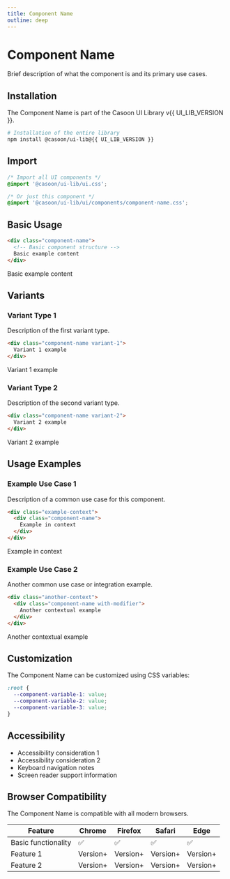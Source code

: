 ```yaml
---
title: Component Name
outline: deep
---
```


<script setup>
import { UI_LIB_VERSION } from '../../.vitepress/data/versions'
</script>

# Component Name

Brief description of what the component is and its primary use cases.

## Installation

The Component Name is part of the Casoon UI Library v{{ UI_LIB_VERSION }}.

```bash
# Installation of the entire library
npm install @casoon/ui-lib@{{ UI_LIB_VERSION }}
```

## Import

```css
/* Import all UI components */
@import '@casoon/ui-lib/ui.css';

/* Or just this component */
@import '@casoon/ui-lib/ui/components/component-name.css';
```

## Basic Usage

```html
<div class="component-name">
  <!-- Basic component structure -->
  Basic example content
</div>
```

<div class="example-wrapper">
  <div class="component-name">
    Basic example content
  </div>
</div>

## Variants

### Variant Type 1

Description of the first variant type.

```html
<div class="component-name variant-1">
  Variant 1 example
</div>
```

<div class="example-wrapper">
  <div class="component-name variant-1">
    Variant 1 example
  </div>
</div>

### Variant Type 2

Description of the second variant type.

```html
<div class="component-name variant-2">
  Variant 2 example
</div>
```

<div class="example-wrapper">
  <div class="component-name variant-2">
    Variant 2 example
  </div>
</div>

## Usage Examples

### Example Use Case 1

Description of a common use case for this component.

```html
<div class="example-context">
  <div class="component-name">
    Example in context
  </div>
</div>
```

<div class="example-wrapper">
  <div class="example-context">
    <div class="component-name">
      Example in context
    </div>
  </div>
</div>

### Example Use Case 2

Another common use case or integration example.

```html
<div class="another-context">
  <div class="component-name with-modifier">
    Another contextual example
  </div>
</div>
```

<div class="example-wrapper">
  <div class="another-context">
    <div class="component-name with-modifier">
      Another contextual example
    </div>
  </div>
</div>

## Customization

The Component Name can be customized using CSS variables:

```css
:root {
  --component-variable-1: value;
  --component-variable-2: value;
  --component-variable-3: value;
}
```

## Accessibility

- Accessibility consideration 1
- Accessibility consideration 2
- Keyboard navigation notes
- Screen reader support information

## Browser Compatibility

The Component Name is compatible with all modern browsers.

| Feature | Chrome | Firefox | Safari | Edge |
|---------|--------|---------|--------|------|
| Basic functionality | ✅ | ✅ | ✅ | ✅ |
| Feature 1 | Version+ | Version+ | Version+ | Version+ |
| Feature 2 | Version+ | Version+ | Version+ | Version+ | 